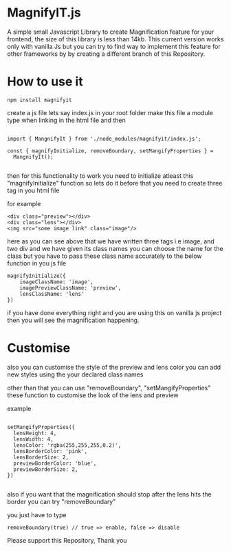 # MagnifyIT.js

A simple small Javascript Library to create Magnification feature for your frontend, the size of this library is less than 14kb.
This current version works only with vanilla Js but you can try to find way to implement this feature for other frameworks by
by creating a different branch of this Repository.

# How to use it

```
npm install magnifyit

```

create a js file lets say index.js in your root folder make this file a module type when linking in the html file and then

```

import { MangnifyIt } from './node_modules/magnifyit/index.js';

const { magnifyInitialize, removeBoundary, setMangifyProperties } =
  MangnifyIt();


```

then for this functionality to work you need to initialize atleast this "magnifyInitialize" function so lets do it
before that you need to create three tag in you html file

for example

```
<div class="preview"></div>
<div class="lens"></div>
<img src="some image link" class="image"/>

```

here as you can see above that we have written three tags
i.e image, and two div and we have given its class names
you can choose the name for the class but you have to pass these
class name accurately to the below function in you js file

```
magnifyInitialize({
    imageClassName: 'image',
    imagePreviewClassName: 'preview',
    lensClassName: 'lens'
})

```

if you have done everything right and you are using this on vanilla js project
then you will see the magnification happening.

# Customise

also you can customise the style of the preview and lens color
you can add new styles using the your declared class names

other than that you can use "removeBoundary", "setMangifyProperties" these function to customise the look of the
lens and preview

example

```

setMangifyProperties({
  lensHeight: 4,
  lensWidth: 4,
  lensColor: 'rgba(255,255,255,0.2)',
  lensBorderColor: 'pink',
  lensBorderSize: 2,
  previewBorderColor: 'blue',
  previewBorderSize: 2,
})


```

also if you want that the magnification should stop after
the lens hits the border you can try "removeBoundary"

you just have to type

```
removeBoundary(true) // true => enable, false => disable

```

Please support this Repository, Thank you
